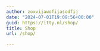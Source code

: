 ```yaml
---
author: zoxvijawofijasodfij
date: "2024-07-01T19:09:56+00:00"
guid: https://itty.nl/shop/
title: Shop
url: /shop/

---
```


